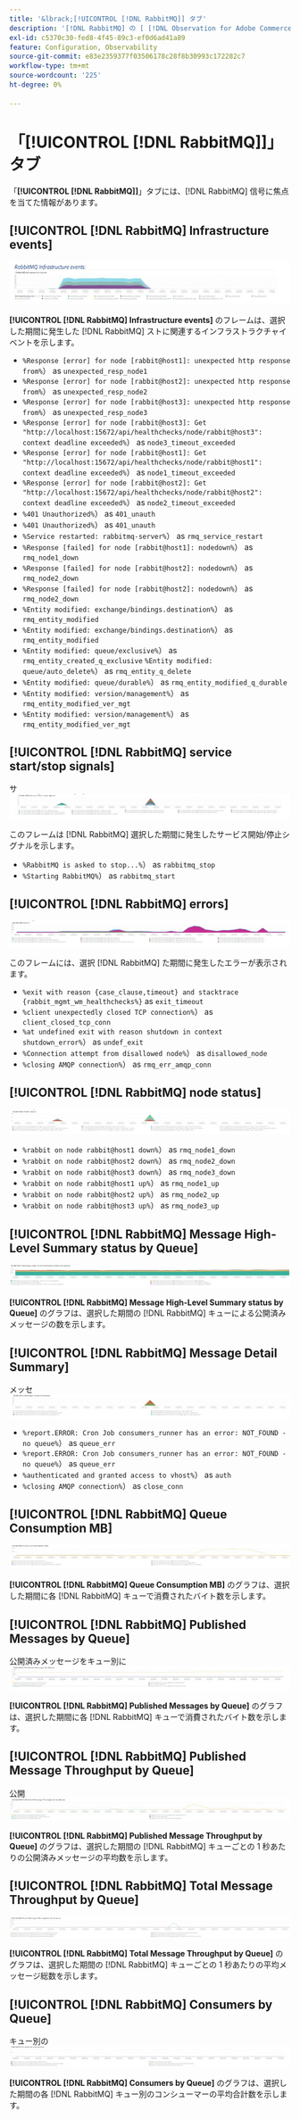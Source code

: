 ```yaml
---
title: '&lbrack;[!UICONTROL [!DNL RabbitMQ]] タブ'
description: '[!DNL RabbitMQ] の [ [!DNL Observation for Adobe Commerce]] タブについて説明します。'
exl-id: c5370c30-fed8-4f45-89c3-ef0d6ad41a89
feature: Configuration, Observability
source-git-commit: e83e2359377f03506178c28f8b30993c172282c7
workflow-type: tm+mt
source-wordcount: '225'
ht-degree: 0%

---
```


# 「[!UICONTROL [!DNL RabbitMQ]]」タブ

「**[!UICONTROL [!DNL RabbitMQ]]**」タブには、[!DNL RabbitMQ] 信号に焦点を当てた情報があります。

## [!UICONTROL [!DNL RabbitMQ] Infrastructure events]

![[!DNL RabbitMQ] Infrastructure イベント &#x200B;](../../assets/tools/observation-for-adobe-commerce/rabbitmq-tab-1.jpeg)

**[!UICONTROL [!DNL RabbitMQ] Infrastructure events]** のフレームは、選択した期間に発生した [!DNL RabbitMQ] ストに関連するインフラストラクチャイベントを示します。

* `%Response [error] for node [rabbit@host1]: unexpected http response from%`） as `unexpected_resp_node1`
* `%Response [error] for node [rabbit@host2]: unexpected http response from%`） as `unexpected_resp_node2`
* `%Response [error] for node [rabbit@host3]: unexpected http response from%`） as `unexpected_resp_node3`
* `%Response [error] for node [rabbit@host3]: Get "http://localhost:15672/api/healthchecks/node/rabbit@host3": context deadline exceeded%`） as `node3_timeout_exceeded`
* `%Response [error] for node [rabbit@host1]: Get "http://localhost:15672/api/healthchecks/node/rabbit@host1": context deadline exceeded%`） as `node1_timeout_exceeded`
* `%Response [error] for node [rabbit@host2]: Get "http://localhost:15672/api/healthchecks/node/rabbit@host2": context deadline exceeded%`） as `node2_timeout_exceeded`
* `%401 Unauthorized%`） as `401_unauth`
* `%401 Unauthorized%`） as `401_unauth`
* `%Service restarted: rabbitmq-server%`） as `rmq_service_restart`
* `%Response [failed] for node [rabbit@host1]: nodedown%`） as `rmq_node1_down`
* `%Response [failed] for node [rabbit@host2]: nodedown%`） as `rmq_node2_down`
* `%Response [failed] for node [rabbit@host2]: nodedown%`） as `rmq_node2_down`
* `%Entity modified: exchange/bindings.destination%`） as `rmq_entity_modified`
* `%Entity modified: exchange/bindings.destination%`） as `rmq_entity_modified`
* `%Entity modified: queue/exclusive%`） as `rmq_entity_created_q_exclusive` `%Entity modified: queue/auto_delete%`） as `rmq_entity_q_delete`
* `%Entity modified: queue/durable%`） as `rmq_entity_modified_q_durable`
* `%Entity modified: version/management%`） as `rmq_entity_modified_ver_mgt`
* `%Entity modified: version/management%`） as `rmq_entity_modified_ver_mgt`

## [!UICONTROL [!DNL RabbitMQ] service start/stop signals]

サ ![[!DNL RabbitMQ] ビス開始/停止シグナル &#x200B;](../../assets/tools/observation-for-adobe-commerce/rabbitmq-tab-2.jpeg)

このフレームは [!DNL RabbitMQ] 選択した期間に発生したサービス開始/停止シグナルを示します。

* `%RabbitMQ is asked to stop...%`） as `rabbitmq_stop`
* `%Starting RabbitMQ%`） as `rabbitmq_start`

## [!UICONTROL [!DNL RabbitMQ] errors]

![[!DNL RabbitMQ] エラー &#x200B;](../../assets/tools/observation-for-adobe-commerce/rabbitmq-tab-3.jpeg)

このフレームには、選択 [!DNL RabbitMQ] た期間に発生したエラーが表示されます。

* `%exit with reason {case_clause,timeout} and stacktrace {rabbit_mgmt_wm_healthchecks%}` as `exit_timeout`
* `%client unexpectedly closed TCP connection%`） as `client_closed_tcp_conn`
* `%at undefined exit with reason shutdown in context shutdown_error%`） as `undef_exit`
* `%Connection attempt from disallowed node%`） as `disallowed_node`
* `%closing AMQP connection%`） as `rmq_err_amqp_conn`

## [!UICONTROL [!DNL RabbitMQ] node status]

![[!DNL RabbitMQ] ノードのステータス &#x200B;](../../assets/tools/observation-for-adobe-commerce/rabbitmq-tab-4.jpeg)

* `%rabbit on node rabbit@host1 down%`） as `rmq_node1_down`
* `%rabbit on node rabbit@host2 down%`） as `rmq_node2_down`
* `%rabbit on node rabbit@host3 down%`） as `rmq_node3_down`
* `%rabbit on node rabbit@host1 up%`） as `rmq_node1_up`
* `%rabbit on node rabbit@host2 up%`） as `rmq_node2_up`
* `%rabbit on node rabbit@host3 up%`） as `rmq_node3_up`

## [!UICONTROL [!DNL RabbitMQ] Message High-Level Summary status by Queue]

![[!DNL RabbitMQ] メッセージの概要ステータス（キュー別） &#x200B;](../../assets/tools/observation-for-adobe-commerce/rabbitmq-tab-5.jpeg)

**[!UICONTROL [!DNL RabbitMQ] Message High-Level Summary status by Queue]** のグラフは、選択した期間の [!DNL RabbitMQ] キューによる公開済みメッセージの数を示します。

## [!UICONTROL [!DNL RabbitMQ] Message Detail Summary]

メッセ ![[!DNL RabbitMQ] ジの詳細の概要 &#x200B;](../../assets/tools/observation-for-adobe-commerce/rabbitmq-tab-6.jpeg)

* `%report.ERROR: Cron Job consumers_runner has an error: NOT_FOUND - no queue%`） as `queue_err`
* `%report.ERROR: Cron Job consumers_runner has an error: NOT_FOUND - no queue%`） as `queue_err`
* `%authenticated and granted access to vhost%`） as `auth`
* `%closing AMQP connection%`） as `close_conn`

## [!UICONTROL [!DNL RabbitMQ] Queue Consumption MB]

![[!DNL RabbitMQ] キュー消費 MB](../../assets/tools/observation-for-adobe-commerce/rabbitmq-tab-7.jpeg)

**[!UICONTROL [!DNL RabbitMQ] Queue Consumption MB]** のグラフは、選択した期間に各 [!DNL RabbitMQ] キューで消費されたバイト数を示します。

## [!UICONTROL [!DNL RabbitMQ] Published Messages by Queue]

公開済みメッセージをキュー別に ![[!DNL RabbitMQ] スト &#x200B;](../../assets/tools/observation-for-adobe-commerce/rabbitmq-tab-8.jpeg)

**[!UICONTROL [!DNL RabbitMQ] Published Messages by Queue]** のグラフは、選択した期間に各 [!DNL RabbitMQ] キューで消費されたバイト数を示します。

## [!UICONTROL [!DNL RabbitMQ] Published Message Throughput by Queue]

公開 ![[!DNL RabbitMQ] れたメッセージのスループット （キュー別） &#x200B;](../../assets/tools/observation-for-adobe-commerce/rabbitmq-tab-9.jpeg)

**[!UICONTROL [!DNL RabbitMQ] Published Message Throughput by Queue]** のグラフは、選択した期間の [!DNL RabbitMQ] キューごとの 1 秒あたりの公開済みメッセージの平均数を示します。

## [!UICONTROL [!DNL RabbitMQ] Total Message Throughput by Queue]

![[!DNL RabbitMQ] キュー別の合計メッセージ スループット &#x200B;](../../assets/tools/observation-for-adobe-commerce/rabbitmq-tab-10.jpeg)

**[!UICONTROL [!DNL RabbitMQ] Total Message Throughput by Queue]** のグラフは、選択した期間の [!DNL RabbitMQ] キューごとの 1 秒あたりの平均メッセージ総数を示します。

## [!UICONTROL [!DNL RabbitMQ] Consumers by Queue]

キュー別の ![[!DNL RabbitMQ] コンシューマー &#x200B;](../../assets/tools/observation-for-adobe-commerce/rabbitmq-tab-11.jpeg)

**[!UICONTROL [!DNL RabbitMQ] Consumers by Queue]** のグラフは、選択した期間の各 [!DNL RabbitMQ] キュー別のコンシューマーの平均合計数を示します。
